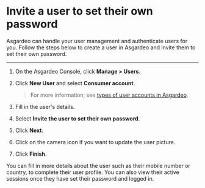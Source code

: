 # Invite a user to set their own password

Asgardeo can handle your user management and authenticate users for you. Follow the steps below to create a user in Asgardeo and invite them to set their own password. 

---

1. On the Asgardeo Console, click **Manage > Users**. 

2. Click **New User** and select **Consumer account**. 
    > For more information, see [types of user accounts in Asgardeo](../../../concepts/user-mgt/user-types). 

3. Fill in the user's details. 

4. Select **Invite the user to set their own password**.

5. Click **Next**. 

6. Click on the camera icon if you want to update the user picture.

7. Click **Finish**.

You can fill in more details about the user such as their mobile number or country, to complete their user profile. You can also view their active sessions once they have set their password and logged in. 